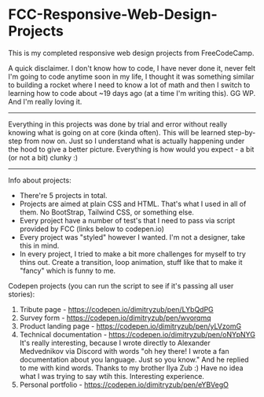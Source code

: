 # FCC-Responsive-Web-Design-Projects
This is my completed responsive web design projects from FreeCodeCamp.

A quick disclaimer.
I don't know how to code, I have never done it, never felt I'm going to code anytime soon in my life, I thought it was something similar to building a rocket where I need to know a lot of math and then I switch to learning how to code about ~19 days ago (at a time I'm writing this). GG WP. And I'm really loving it.

___________
Everything in this projects was done by trial and error without really knowing what is going on at core (kinda often). 
This will be learned step-by-step from now on. Just so I understand what is actually happening under the hood to give a better picture.
Everything is how would you expect - a bit (or not a bit) clunky :)

____________
Info about projects:
- There're 5 projects in total.
- Projects are aimed at plain CSS and HTML. That's what I used in all of them. No BootStrap, Tailwind CSS, or something else.
- Every project have a number of test's that I need to pass via script provided by FCC (links below to codepen.io)
- Every project was "styled" however I wanted. I'm not a designer, take this in mind.
- In every project, I tried to make a bit more challenges for myself to try thins out. Create a transition, loop animation, stuff like that to make it "fancy" which is funny to me.

Codepen projects (you can run the script to see if it's passing all user stories): 
1. Tribute page - https://codepen.io/dimitryzub/pen/LYbQdPG
2. Survey form - https://codepen.io/dimitryzub/pen/wvorqmq
3. Product landing page - https://codepen.io/dimitryzub/pen/yLVzomG
4. Technical documentation - https://codepen.io/dimitryzub/pen/oNYpNYG
It's really interesting, because I wrote directly to	Alexander Medvednikov via Discord with words "oh hey there! I wrote a fan documentation about you language. Just so you know." And he replied to me with kind words. Thanks to my brother Ilya Zub :)
Have no idea what I was trying to say wtih this. Interesting experience.
5. Personal portfolio - https://codepen.io/dimitryzub/pen/eYBVegO

